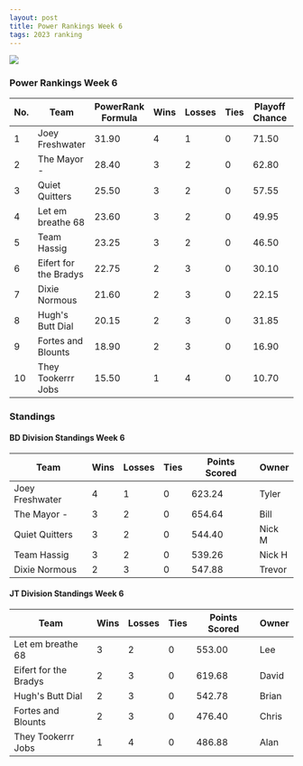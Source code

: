 ```yaml
---
layout: post
title: Power Rankings Week 6
tags: 2023 ranking
---
```


![](../assets/img/pr2023-5.png)


### Power Rankings Week 6

|   No. | Team                   |   PowerRank Formula |   Wins |   Losses |   Ties |   Playoff Chance |   Points Scored | Owner   |
|-------|------------------------|---------------------|--------|----------|--------|------------------|-----------------|---------|
|     1 | Joey Freshwater        |               31.90 |      4 |        1 |      0 |            71.50 |          623.24 | Tyler   |
|     2 | The Mayor -            |               28.40 |      3 |        2 |      0 |            62.80 |          654.64 | Bill    |
|     3 | Quiet Quitters         |               25.50 |      3 |        2 |      0 |            57.55 |          544.40 | Nick M  |
|     4 | Let em breathe 68      |               23.60 |      3 |        2 |      0 |            49.95 |          553.00 | Lee     |
|     5 | Team  Hassig           |               23.25 |      3 |        2 |      0 |            46.50 |          539.26 | Nick H  |
|     6 | Eifert  for the Bradys |               22.75 |      2 |        3 |      0 |            30.10 |          619.68 | David   |
|     7 | Dixie Normous          |               21.60 |      2 |        3 |      0 |            22.15 |          547.88 | Trevor  |
|     8 | Hugh's  Butt Dial      |               20.15 |      2 |        3 |      0 |            31.85 |          542.78 | Brian   |
|     9 | Fortes and Blounts     |               18.90 |      2 |        3 |      0 |            16.90 |          476.40 | Chris   |
|    10 | They Tookerrr Jobs     |               15.50 |      1 |        4 |      0 |            10.70 |          486.88 | Alan    |

### Standings

#### BD Division Standings Week 6

| Team            |   Wins |   Losses |   Ties |   Points Scored | Owner   |
|-----------------|--------|----------|--------|-----------------|---------|
| Joey Freshwater |      4 |        1 |      0 |          623.24 | Tyler   |
| The Mayor -     |      3 |        2 |      0 |          654.64 | Bill    |
| Quiet Quitters  |      3 |        2 |      0 |          544.40 | Nick M  |
| Team  Hassig    |      3 |        2 |      0 |          539.26 | Nick H  |
| Dixie Normous   |      2 |        3 |      0 |          547.88 | Trevor  |

#### JT Division Standings Week 6

| Team                   |   Wins |   Losses |   Ties |   Points Scored | Owner   |
|------------------------|--------|----------|--------|-----------------|---------|
| Let em breathe 68      |      3 |        2 |      0 |          553.00 | Lee     |
| Eifert  for the Bradys |      2 |        3 |      0 |          619.68 | David   |
| Hugh's  Butt Dial      |      2 |        3 |      0 |          542.78 | Brian   |
| Fortes and Blounts     |      2 |        3 |      0 |          476.40 | Chris   |
| They Tookerrr Jobs     |      1 |        4 |      0 |          486.88 | Alan    |
